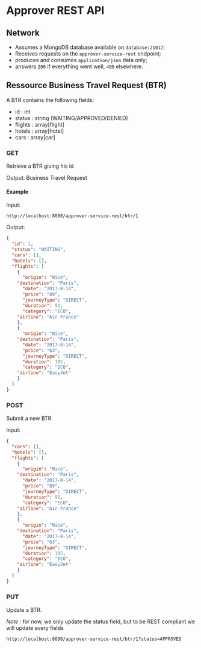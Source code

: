 # Approver REST API

## Network

  - Assumes a MongoDB database available on `database:21017`;
  - Receives requests on the `approver-service-rest` endpoint;
  - produces and consumes `application/json` data only;
  - answers `200` if everything went well, `400` elsewhere.

## Ressource Business Travel Request (BTR)

A BTR contains the following fields:
  + id : int
  + status  : string (WAITING/APPROVED/DENIED)
  + flights : array[flight]
  + hotels  : array[hotel]
  + cars    : array[car]
  
### GET
Retrieve a BTR giving his id

Output: Business Travel Request 
  

#### Example

Input:
```
http://localhost:8080/approver-service-rest/btr/1
```

Output:
```json
{
  "id": 1, 
  "status": "WAITING", 
  "cars": [], 
  "hotels": [],
  "flights": [
	{
	  "origin": "Nice",
    "destination": "Paris",
	  "date": "2017-8-14",
	  "price": "89",
	  "journeyType": "DIRECT",
	  "duration": 92,
	  "category": "ECO",
    "airline": "Air France"
	},
	{
	  "origin": "Nice",
    "destination": "Paris",
	  "date": "2017-8-14",
	  "price": "63",
	  "journeyType": "DIRECT",
	  "duration": 105,
	  "category": "ECO",
    "airline": "EasyJet"
	}
  ]
}
```

### POST
Submit a new BTR

Input:
```json
{
  "cars": [], 
  "hotels": [],
  "flights": [
	{
	  "origin": "Nice",
    "destination": "Paris",
	  "date": "2017-8-14",
	  "price": "89",
	  "journeyType": "DIRECT",
	  "duration": 92,
	  "category": "ECO",
    "airline": "Air France"
	},
	{
	  "origin": "Nice",
    "destination": "Paris",
	  "date": "2017-8-14",
	  "price": "63",
	  "journeyType": "DIRECT",
	  "duration": 105,
	  "category": "ECO",
    "airline": "EasyJet"
	}
  ]
}
```

### PUT
Update a BTR.

*Note :* for now, we only update the status field, but to be REST compliant we will update every fields

```
http://localhost:8080/approver-service-rest/btr/1?status=APPROVED
```


